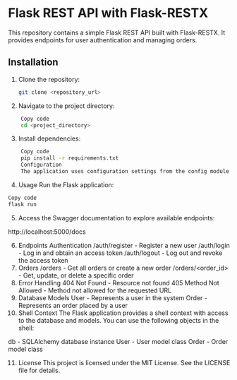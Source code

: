 # Flask REST API with Flask-RESTX

This repository contains a simple Flask REST API built with Flask-RESTX. It provides endpoints for user authentication and managing orders.

## Installation

1. Clone the repository:

   ```bash
   git clone <repository_url> 
   ```
   
2. Navigate to the project directory:

```bash
    Copy code
    cd <project_directory>
```
    
3. Install dependencies:

```bash
    Copy code
    pip install -r requirements.txt
    Configuration
    The application uses configuration settings from the config module. By default, it uses the development configuration. You can modify the configuration in the config.py file.
```
4. Usage
Run the Flask application:

```bash
Copy code
flask run

```
5. Access the Swagger documentation to explore available endpoints:

http://localhost:5000/docs

6. Endpoints
Authentication
/auth/register - Register a new user
/auth/login - Log in and obtain an access token
/auth/logout - Log out and revoke the access token
7. Orders
/orders - Get all orders or create a new order
/orders/<order_id> - Get, update, or delete a specific order
8. Error Handling
404 Not Found - Resource not found
405 Method Not Allowed - Method not allowed for the requested URL
9. Database Models
User - Represents a user in the system
Order - Represents an order placed by a user
10. Shell Context
The Flask application provides a shell context with access to the database and models. You can use the following objects in the shell:

db - SQLAlchemy database instance
User - User model class
Order - Order model class

11. License
This project is licensed under the MIT License. See the LICENSE file for details.